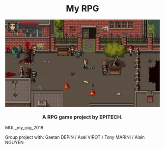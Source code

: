 <h1 align="center">My RPG</h1>
<p align="center">
  <img align="center" src="./best_gif.gif"/>
</p>
<h3 align="center">A RPG game project by EPITECH.</h3>

MUL_my_rpg_2018

Group project with:
Gaetan DEPIN /
Axel VIROT /
Tony MARINI /
Alain NGUYEN
